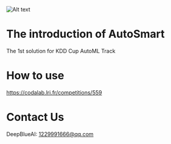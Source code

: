 ![Alt text](https://www.deepblueai.com/usr/deepblue/v3/images/logo.png "DeepBlue")

# The introduction of AutoSmart
The 1st solution for KDD Cup AutoML Track

# How to use
https://codalab.lri.fr/competitions/559

# Contact Us
DeepBlueAI: 1229991666@qq.com
